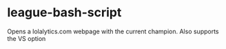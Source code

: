 # league-bash-script
Opens a lolalytics.com webpage with the current champion. Also supports the VS option
